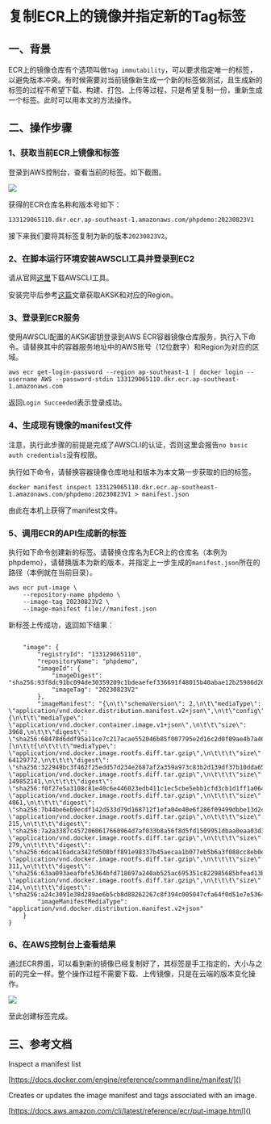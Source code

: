 # 复制ECR上的镜像并指定新的Tag标签

## 一、背景

ECR上的镜像仓库有个选项叫做`Tag immutability`，可以要求指定唯一的标签，以避免版本冲突。有时候需要对当前镜像新生成一个新的标签做测试，且生成新的标签的过程不希望下载、构建、打包、上传等过程，只是希望复制一份，重新生成一个标签。此时可以用本文的方法操作。

## 二、操作步骤

### 1、获取当前ECR上镜像和标签

登录到AWS控制台，查看当前的标签。如下截图。

![](https://blogimg.bitipcman.com/workshop/eks101/ecr-new-tag/t-01.png)

获得的ECR仓库名称和版本号如下：

```
133129065110.dkr.ecr.ap-southeast-1.amazonaws.com/phpdemo:20230823V1
```

接下来我们要将其标签复制为新的版本`20230823V2`。

### 2、在脚本运行环境安装AWSCLI工具并登录到EC2

请从官网[这里](https://aws.amazon.com/cn/cli/)下载AWSCLI工具。

安装完毕后参考[这篇](https://blog.bitipcman.com/aws-iam-new-interface-create-access-key/)文章获取AKSK和对应的Region。

### 3、登录到ECR服务

使用AWSCLI配置的AKSK密钥登录到AWS ECR容器镜像仓库服务，执行入下命令。请替换其中的容器服务地址中的AWS账号（12位数字）和Region为对应的区域。

```
aws ecr get-login-password --region ap-southeast-1 | docker login --username AWS --password-stdin 133129065110.dkr.ecr.ap-southeast-1.amazonaws.com
```

返回`Login Succeeded`表示登录成功。

### 4、生成现有镜像的manifest文件

注意，执行此步骤的前提是完成了AWSCLI的认证，否则这里会报告`no basic auth credentials`没有权限。

执行如下命令，请替换容器镜像仓库地址和版本为本文第一步获取的旧的标签。

```
docker manifest inspect 133129065110.dkr.ecr.ap-southeast-1.amazonaws.com/phpdemo:20230823V1 > manifest.json
```

由此在本机上获得了manifest文件。

### 5、调用ECR的API生成新的标签

执行如下命令创建新的标签。请替换仓库名为ECR上的仓库名（本例为phpdemo），请替换版本为新的版本，并指定上一步生成的`manifest.json`所在的路径（本例就在当前目录）。

```
aws ecr put-image \
    --repository-name phpdemo \
    --image-tag 20230823V2 \
    --image-manifest file://manifest.json
```

新标签上传成功，返回如下结果：

```

    "image": {
        "registryId": "133129065110",
        "repositoryName": "phpdemo",
        "imageId": {
            "imageDigest": "sha256:93f8dc91bc094de30359209c1bdeaefef336691f48015b40abae12b25986d26b",
            "imageTag": "20230823V2"
        },
        "imageManifest": "{\n\t\"schemaVersion\": 2,\n\t\"mediaType\": \"application/vnd.docker.distribution.manifest.v2+json\",\n\t\"config\": {\n\t\t\"mediaType\": \"application/vnd.docker.container.image.v1+json\",\n\t\t\"size\": 3968,\n\t\t\"digest\": \"sha256:68478d6ddf95a11ce7c217acae552046b85f007795e2d16c2d0f09ae4b7a46d8\"\n\t},\n\t\"layers\": [\n\t\t{\n\t\t\t\"mediaType\": \"application/vnd.docker.image.rootfs.diff.tar.gzip\",\n\t\t\t\"size\": 64129772,\n\t\t\t\"digest\": \"sha256:322949bc3f462f25edd57d234e2687af2a359a973c83b2d139df37b10dda65be\"\n\t\t},\n\t\t{\n\t\t\t\"mediaType\": \"application/vnd.docker.image.rootfs.diff.tar.gzip\",\n\t\t\t\"size\": 149852141,\n\t\t\t\"digest\": \"sha256:f0f27e5a3108c81e40c6e446023edb411c1ec5cbe5ebb1cfd3cb1d1ff1a0643a\"\n\t\t},\n\t\t{\n\t\t\t\"mediaType\": \"application/vnd.docker.image.rootfs.diff.tar.gzip\",\n\t\t\t\"size\": 4861,\n\t\t\t\"digest\": \"sha256:7b44be6eb9ecdf142d533d79d168712f1efa04e40e6f286f09499dbbe13d2c2a\"\n\t\t},\n\t\t{\n\t\t\t\"mediaType\": \"application/vnd.docker.image.rootfs.diff.tar.gzip\",\n\t\t\t\"size\": 215,\n\t\t\t\"digest\": \"sha256:7a2a3387c4572060617660964d7af033b8a56f8d5fd1509951dbaa0eaa03d36f\"\n\t\t},\n\t\t{\n\t\t\t\"mediaType\": \"application/vnd.docker.image.rootfs.diff.tar.gzip\",\n\t\t\t\"size\": 279,\n\t\t\t\"digest\": \"sha256:6dca416adca342fd508bff891e98337b45aecaa1b077eb5b6a3f088cc8eb0e85\"\n\t\t},\n\t\t{\n\t\t\t\"mediaType\": \"application/vnd.docker.image.rootfs.diff.tar.gzip\",\n\t\t\t\"size\": 311,\n\t\t\t\"digest\": \"sha256:63aa093aeafbfe5364bfd718697a240ab525ac695351c822985685bfead13b2f\"\n\t\t},\n\t\t{\n\t\t\t\"mediaType\": \"application/vnd.docker.image.rootfs.diff.tar.gzip\",\n\t\t\t\"size\": 214,\n\t\t\t\"digest\": \"sha256:a24c3091e38d289ae6b5cb8d88262267c8f394c005047cfa64f0d51e7e536466\"\n\t\t}\n\t]\n}\n\n",
        "imageManifestMediaType": "application/vnd.docker.distribution.manifest.v2+json"
    }
}
```

### 6、在AWS控制台上查看结果

通过ECR界面，可以看到新的镜像已经复制好了，其标签是手工指定的，大小与之前的完全一样。整个操作过程不需要下载、上传镜像，只是在云端的版本变化操作。

![](https://blogimg.bitipcman.com/workshop/eks101/ecr-new-tag/t-02.png)


至此创建标签完成。

## 三、参考文档

Inspect a manifest list

[https://docs.docker.com/engine/reference/commandline/manifest/]()

Creates or updates the image manifest and tags associated with an image.

[https://docs.aws.amazon.com/cli/latest/reference/ecr/put-image.html]()